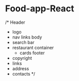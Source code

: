 # Food-app-React




/*
Header
  - logo
  - nav links
body
 - search bar
 -  restaurant container
    - cards
footer
 - copyright
 - links
 - address
 - contacts
*/
